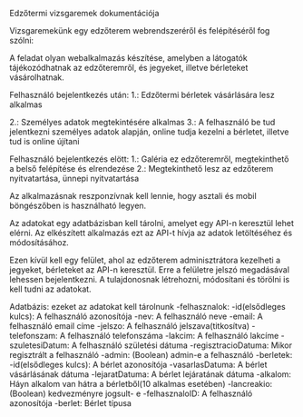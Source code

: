 Edzőtermi vizsgaremek dokumentációja


Vizsgaremekünk egy edzőterem webrendszeréről és felépítéséről fog szólni:

A feladat olyan webalkalmazás készítése, amelyben a látogatók tájékozódhatnak az edzőteremről, és jegyeket, illetve bérleteket vásárolhatnak.


Felhasználó bejelentkezés után:
1.: Edzőtermi bérletek vásárlására lesz alkalmas

2.: Személyes adatok megtekintésére alkalmas
3.: A felhasználó be tud jelentkezni személyes adatok alapján, online tudja kezelni a bérletet, illetve tud is online újítani

Felhasználó bejelentkezés elött: 
1.: Galéria ez edzőteremről, megtekinthető a belső felépítése és elrendezése
2.: Megtekinthető lesz az edzőterem nyitvatartása, ünnepi nyitvatartása




Az alkalmazásnak reszponzívnak kell lennie, hogy asztali és mobil böngészőben is használható legyen.

Az adatokat egy adatbázisban kell tárolni, amelyet egy API-n keresztül lehet elérni. Az elkészített alkalmazás ezt az API-t hívja az adatok letöltéséhez és módosításához.

Ezen kívül kell egy felület, ahol az edzőterem adminisztrátora kezelheti a jegyeket, bérleteket az API-n keresztül. Erre a felületre jelszó megadásával lehessen bejelentkezni. A tulajdonosnak létrehozni, módosítani és törölni is kell tudni az adatokat.


Adatbázis:
ezeket az adatokat kell tárolnunk
                -felhasznalok:
                                    -id(elsődleges kulcs): A felhasználó azonosítója
                                    -nev: A felhasználó neve
                                    -email: A felhasználó email címe
                                    -jelszo: A felhasználó jelszava(titkosítva)
                                    -telefonszam: A felhasználó telefonszáma
                                    -lakcim: A felhasználó lakcíme
                                    -szuletesiDatum: A felhasználó születési dátuma
                                    -regisztracioDatuma: Mikor regisztrált a felhasználó
                                    -admin: (Boolean) admin-e a felhasználó
                -berletek:
                                    -id(elsődleges kulcs): A bérlet azonosítója
                                    -vasarlasDatuma: A bérlet vásárlásának dátuma
                                    -lejaratDatuma: A bérlet lejáratának dátuma
                                    -alkalom: Háyn alkalom van hátra a bérletből(10 alkalmas esetében)
                                    -lancreakio:(Boolean) kedvezményre jogsult- e
                                    -felhasznaloID: A felhasználó azonosítója
                                    -berlet: Bérlet típusa
              

